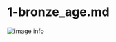 # 1-bronze_age.md

![image info](resource:assets/images/chapters/1-history/lessons_images/sample1.jpg)